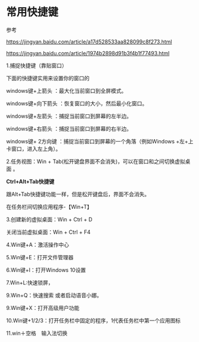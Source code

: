 # 常用快捷键

参考 

https://jingyan.baidu.com/article/a17d528533aa828099c8f273.html

https://jingyan.baidu.com/article/1974b2898d91b3f4b1f77493.html



1.捕捉快捷键（靠贴窗口）

  下面的快捷键实用来设置你的窗口的

  windows键+上箭头 ：最大化当前窗口到全屏模式。

  windows键+向下箭头 ：恢复窗口的大小，然后最小化窗口。

  windows键+左箭头 ：捕捉当前窗口到屏幕的左半边。

  windows键+右箭头 ：捕捉当前窗口到屏幕的右半边。

   windows键+ 2方向键 ：捕捉当前窗口到屏幕的一个角落（例如Windows +左+上卡窗口，进入左上角）。

2.任务视图：Win + Tab(松开键盘界面不会消失)，可以在窗口和之间切换虚拟桌面 。

  **Ctrl+Alt+Tab快捷键**

  跟Alt+Tab快捷键功能一样，但是松开键盘后，界面不会消失。

  在任务栏间切换应用程序-【Win+T】

3.创建新的虚拟桌面：Win + Ctrl + D

  关闭当前虚拟桌面：Win + Ctrl + F4

4.Win键+A：激活操作中心

5.Win键+E：打开文件管理器

6.Win键+I：打开Windows 10设置

7.Win+L:快速锁屏，

9.Win+Q：快速搜索 或者启动语音小娜。

9.Win键+X：打开高级用户功能

10.Win键+1/2/3：打开任务栏中固定的程序，1代表任务栏中第一个应用图标

11.win＋空格　输入法切换

